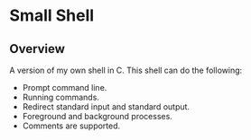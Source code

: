 # Small Shell
## Overview
A version of my own shell in C. This shell can do the following:
- Prompt command line.
- Running commands.
- Redirect standard input and standard output.
- Foreground and background processes.
- Comments are supported.

